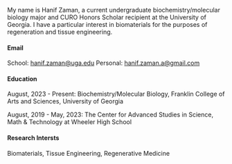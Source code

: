 
My name is Hanif Zaman, a current undergraduate biochemistry/molecular biology major and CURO Honors Scholar recipient at the University of Georgia. I have a particular interest in biomaterials for the purposes of regeneration and tissue engineering. 

#### Email
School: hanif.zaman@uga.edu
Personal: hanif.zaman.a@gmail.com

#### Education
August, 2023 - Present: Biochemistry/Molecular Biology, Franklin College of Arts and Sciences, University of Georgia

August, 2019 - May, 2023: The Center for Advanced Studies in Science, Math & Technology at Wheeler High School

#### Research Intersts
Biomaterials, Tissue Engineering, Regenerative Medicine
